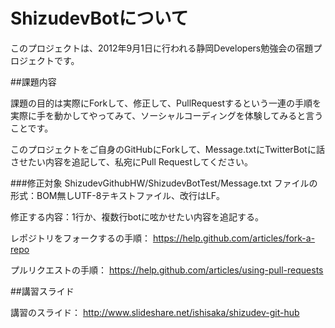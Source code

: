 # ShizudevBotについて

このプロジェクトは、2012年9月1日に行われる静岡Developers勉強会の宿題プロジェクトです。

##課題内容

課題の目的は実際にForkして、修正して、PullRequestするという一連の手順を実際に手を動かしてやってみて、ソーシャルコーディングを体験してみると言うことです。

このプロジェクトをご自身のGitHubにForkして、Message.txtにTwitterBotに話させたい内容を追記して、私宛にPull Requestしてください。

###修正対象
ShizudevGithubHW/ShizudevBotTest/Message.txt
ファイルの形式：BOM無しUTF-8テキストファイル、改行はLF。

修正する内容：1行か、複数行botに呟かせたい内容を追記する。

レポジトリをフォークするの手順： https://help.github.com/articles/fork-a-repo

プルリクエストの手順： https://help.github.com/articles/using-pull-requests

##講習スライド

講習のスライド： http://www.slideshare.net/ishisaka/shizudev-git-hub



